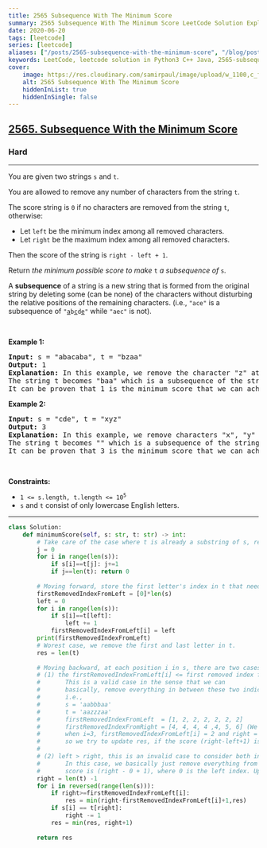```yaml
---
title: 2565 Subsequence With The Minimum Score
summary: 2565 Subsequence With The Minimum Score LeetCode Solution Explained
date: 2020-06-20
tags: [leetcode]
series: [leetcode]
aliases: ["/posts/2565-subsequence-with-the-minimum-score", "/blog/posts/2565-subsequence-with-the-minimum-score", "/2565-subsequence-with-the-minimum-score"]
keywords: LeetCode, leetcode solution in Python3 C++ Java, 2565-subsequence-with-the-minimum-score solution
cover:
    image: https://res.cloudinary.com/samirpaul/image/upload/w_1100,c_fit,co_rgb:FFFFFF,l_text:Arial_70_bold:2565 Subsequence With The Minimum Score/problem-solving.webp
    alt: 2565 Subsequence With The Minimum Score
    hiddenInList: true
    hiddenInSingle: false
---
```



<h2><a href="https://leetcode.com/problems/subsequence-with-the-minimum-score/">2565. Subsequence With the Minimum Score</a></h2><h3>Hard</h3><hr><div><p>You are given two strings <code>s</code> and <code>t</code>.</p>

<p>You are allowed to remove any number of characters from the string <code>t</code>.</p>

<p>The score string is <code>0</code> if no characters are removed from the string <code>t</code>, otherwise:</p>

<ul>
	<li>Let <code>left</code> be the minimum index among all removed characters.</li>
	<li>Let <code>right</code> be the maximum index among all removed characters.</li>
</ul>

<p>Then the score of the string is <code>right - left + 1</code>.</p>

<p>Return <em>the minimum possible score to make </em><code>t</code><em>&nbsp;a subsequence of </em><code>s</code><em>.</em></p>

<p>A <strong>subsequence</strong> of a string is a new string that is formed from the original string by deleting some (can be none) of the characters without disturbing the relative positions of the remaining characters. (i.e., <code>"ace"</code> is a subsequence of <code>"<u>a</u>b<u>c</u>d<u>e</u>"</code> while <code>"aec"</code> is not).</p>

<p>&nbsp;</p>
<p><strong class="example">Example 1:</strong></p>

<pre><strong>Input:</strong> s = "abacaba", t = "bzaa"
<strong>Output:</strong> 1
<strong>Explanation:</strong> In this example, we remove the character "z" at index 1 (0-indexed).
The string t becomes "baa" which is a subsequence of the string "abacaba" and the score is 1 - 1 + 1 = 1.
It can be proven that 1 is the minimum score that we can achieve.
</pre>

<p><strong class="example">Example 2:</strong></p>

<pre><strong>Input:</strong> s = "cde", t = "xyz"
<strong>Output:</strong> 3
<strong>Explanation:</strong> In this example, we remove characters "x", "y" and "z" at indices 0, 1, and 2 (0-indexed).
The string t becomes "" which is a subsequence of the string "cde" and the score is 2 - 0 + 1 = 3.
It can be proven that 3 is the minimum score that we can achieve.
</pre>

<p>&nbsp;</p>
<p><strong>Constraints:</strong></p>

<ul>
	<li><code>1 &lt;= s.length, t.length &lt;= 10<sup>5</sup></code></li>
	<li><code>s</code> and <code>t</code> consist of only lowercase English letters.</li>
</ul>
</div>

---




```python
class Solution:
    def minimumScore(self, s: str, t: str) -> int:
        # Take care of the case where t is already a substring of s, return 0 in this case.
        j = 0
        for i in range(len(s)):
            if s[i]==t[j]: j+=1
            if j==len(t): return 0
        
        # Moving forward, store the first letter's index in t that needs to be removed if s ends at i.
        firstRemovedIndexFromLeft = [0]*len(s)
        left = 0
        for i in range(len(s)):
            if s[i]==t[left]:
                left += 1
            firstRemovedIndexFromLeft[i] = left
        print(firstRemovedIndexFromLeft)
        # Worest case, we remove the first and last letter in t.
        res = len(t)
        
        # Moving backward, at each position i in s, there are two cases:
        # (1) the firstRemovedIndexFromLeft[i] <= first removed index from right,
        #       This is a valid case in the sense that we can 
        #       basically, remove everything in between these two indices, including these two indices.
        #       i.e.,
        #       s = 'aabbbaa'
        #       t = 'aazzzaa'
        #       firstRemovedIndexFromLeft  = [1, 2, 2, 2, 2, 2, 2]
        #       firstRemovedIndexFromRight = [4, 4, 4, 4 ,4, 5, 6] (We don't actually put the right in arr like this, but just for easy understanding here)
        #       when i=3, firstRemovedIndexFromLeft[i] = 2 and right = 4, 
        #       so we try to update res, if the score (right-left+1) is smaller.
        #
        # (2) left > right, this is an invalid case to consider both indices.
        #       In this case, we basically just remove everything from 0 to index right, 
        #       score is (right - 0 + 1), where 0 is the left index. Update res if score is smaller.
        right = len(t) -1 
        for i in reversed(range(len(s))):
            if right>=firstRemovedIndexFromLeft[i]:
                res = min(right-firstRemovedIndexFromLeft[i]+1,res)
            if s[i] == t[right]:
                right -= 1
            res = min(res, right+1)
            
        return res

```
